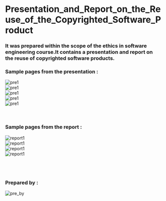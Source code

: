 # Presentation_and_Report_on_the_Reuse_of_the_Copyrighted_Software_Product
### It was prepared within the scope of the ethics in software engineering course.It contains a presentation and report on the reuse of copyrighted software products.

### Sample pages from the presentation :

![pre1](https://github.com/ibrahim-biner/Presentation_and_Report_on_the_Reuse_of_the_Copyrighted_Software_Product/blob/main/Ethics%20in%20software%20engineering/images/presentation1/presentation1-1.png)
<br>
![pre1](https://github.com/ibrahim-biner/Presentation_and_Report_on_the_Reuse_of_the_Copyrighted_Software_Product/blob/main/Ethics%20in%20software%20engineering/images/presentation1/presentation1-2.png)
<br>
![pre1](https://github.com/ibrahim-biner/Presentation_and_Report_on_the_Reuse_of_the_Copyrighted_Software_Product/blob/main/Ethics%20in%20software%20engineering/images/presentation1/presentation1-3.png)
<br>
![pre1](https://github.com/ibrahim-biner/Presentation_and_Report_on_the_Reuse_of_the_Copyrighted_Software_Product/blob/main/Ethics%20in%20software%20engineering/images/presentation1/presentation1-4.png)
<br>
![pre1](https://github.com/ibrahim-biner/Presentation_and_Report_on_the_Reuse_of_the_Copyrighted_Software_Product/blob/main/Ethics%20in%20software%20engineering/images/presentation1/presentation1-5.png)
<br> <br> <br>
### Sample pages from the report :

![report1](https://github.com/ibrahim-biner/Presentation_and_Report_on_the_Reuse_of_the_Copyrighted_Software_Product/blob/main/Ethics%20in%20software%20engineering/images/report1/report1-1.png)
<br>
![report1](https://github.com/ibrahim-biner/Presentation_and_Report_on_the_Reuse_of_the_Copyrighted_Software_Product/blob/main/Ethics%20in%20software%20engineering/images/report1/report1-2.png)
<br>
![report1](https://github.com/ibrahim-biner/Presentation_and_Report_on_the_Reuse_of_the_Copyrighted_Software_Product/blob/main/Ethics%20in%20software%20engineering/images/report1/report1-3.png)
<br>
![report1](https://github.com/ibrahim-biner/Presentation_and_Report_on_the_Reuse_of_the_Copyrighted_Software_Product/blob/main/Ethics%20in%20software%20engineering/images/report1/report1-4.png)
<br><br><br><br>
### Prepared by :
![pre_by](https://github.com/ibrahim-biner/Presentation_and_Report_on_the_Reuse_of_the_Copyrighted_Software_Product/blob/main/Ethics%20in%20software%20engineering/images/prepared_by.png)



